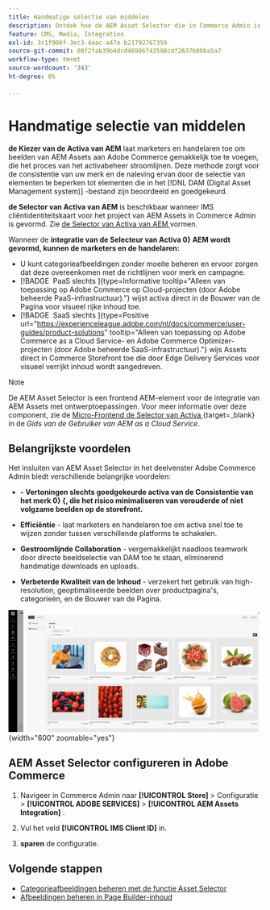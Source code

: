 ```yaml
---
title: Handmatige selectie van middelen
description: Ontdek hoe de AEM Asset Selector die in Commerce Admin is geïntegreerd, marketers en handelaren helpt om eenvoudig afbeeldingen van AEM Assets naar Adobe Commerce toe te voegen en het beheer van bedrijfsmiddelen te stroomlijnen.
feature: CMS, Media, Integration
exl-id: 3c1f906f-3ec3-4eac-a47e-b21792767359
source-git-commit: 08f2fab39b4dcd46986f43598cdf2637b0bba5a7
workflow-type: tm+mt
source-wordcount: '343'
ht-degree: 0%

---
```


# Handmatige selectie van middelen

**de Kiezer van de Activa van AEM** laat marketers en handelaren toe om beelden van AEM Assets aan Adobe Commerce gemakkelijk toe te voegen, die het proces van het activabeheer stroomlijnen. Deze methode zorgt voor de consistentie van uw merk en de naleving ervan door de selectie van elementen te beperken tot elementen die in het [!DNL DAM (Digital Asset Management system)] -bestand zijn beoordeeld en goedgekeurd.

**de Selector van Activa van AEM** is beschikbaar wanneer IMS cliëntidentiteitskaart voor het project van AEM Assets in Commerce Admin is gevormd. Zie [ de Selector van Activa van AEM ](#configure-the-aem-asset-selector-in-adobe-commerce) vormen.

Wanneer de **integratie van de Selecteur van Activa 0&rbrace; AEM wordt gevormd, kunnen de marketers en de handelaren:**

* U kunt categorieafbeeldingen zonder moeite beheren en ervoor zorgen dat deze overeenkomen met de richtlijnen voor merk en campagne.
* [!BADGE &#x200B; PaaS slechts &#x200B;]{type=Informative tooltip="Alleen van toepassing op Adobe Commerce op Cloud-projecten (door Adobe beheerde PaaS-infrastructuur)."} wijst activa direct in de Bouwer van de Pagina voor visueel rijke inhoud toe.
* [!BADGE &#x200B; SaaS slechts &#x200B;]{type=Positive url="https://experienceleague.adobe.com/nl/docs/commerce/user-guides/product-solutions" tooltip="Alleen van toepassing op Adobe Commerce as a Cloud Service- en Adobe Commerce Optimizer-projecten (door Adobe beheerde SaaS-infrastructuur)."} wijs Assets direct in Commerce Storefront toe die door Edge Delivery Services voor visueel verrijkt inhoud wordt aangedreven.

>[!NOTE]
>
> De AEM Asset Selector is een frontend AEM-element voor de integratie van AEM Assets met ontwerptoepassingen. Voor meer informatie over deze component, zie de [ Micro-Frontend de Selector van Activa ](https://experienceleague.adobe.com/nl/docs/experience-manager-cloud-service/content/assets/manage/asset-selector/overview-asset-selector){target=_blank} in de *Gids van de Gebruiker van AEM as a Cloud Service*.

## Belangrijkste voordelen

Het insluiten van AEM Asset Selector in het deelvenster Adobe Commerce Admin biedt verschillende belangrijke voordelen:

* **- Vertoningen slechts goedgekeurde activa van de Consistentie van het merk 0&rbrace; &lbrace;, die het risico minimaliseren van verouderde of niet volgzame beelden op de storefront.**

* **Efficiëntie** - laat marketers en handelaren toe om activa snel toe te wijzen zonder tussen verschillende platforms te schakelen.

* **Gestroomlijnde Collaboration** - vergemakkelijkt naadloos teamwork door directe beeldselectie van DAM toe te staan, eliminerend handmatige downloads en uploads.

* **Verbeterde Kwaliteit van de Inhoud** - verzekert het gebruik van high-resolution, geoptimaliseerde beelden over productpagina&#39;s, categorieën, en de Bouwer van de Pagina.

![ de Kiezer van Activa ](../assets/asset-selector.png){width="600" zoomable="yes"}

## AEM Asset Selector configureren in Adobe Commerce

1. Navigeer in Commerce Admin naar **[!UICONTROL Store]** > Configuratie > **[!UICONTROL ADOBE SERVICES]** > **[!UICONTROL AEM Assets Integration]** .

1. Vul het veld **[!UICONTROL IMS Client ID]** in.

1. **sparen** de configuratie.

## Volgende stappen

* [Categorieafbeeldingen beheren met de functie Asset Selector](../manage-assets.md#category-images)
* [Afbeeldingen beheren in Page Builder-inhoud](../manage-assets.md#using-aem-asset-selector-in-page-builder)
